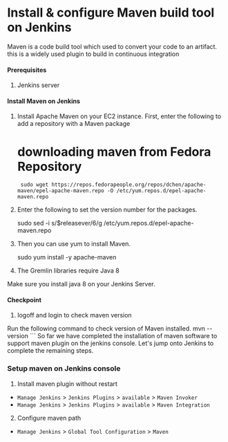 #  Install & configure Maven build tool on Jenkins
Maven is a code build tool which used to convert your code to an artifact. this is a widely used plugin to build in continuous integration


#### Prerequisites
1. Jenkins server

#### Install Maven on Jenkins
1. Install Apache Maven on your EC2 instance. First, enter the following to add a repository with a Maven package
  
     # downloading maven from Fedora Repository
     
     	sudo wget https://repos.fedorapeople.org/repos/dchen/apache-maven/epel-apache-maven.repo -O /etc/yum.repos.d/epel-apache-maven.repo
     
	
2. Enter the following to set the version number for the packages.

	sudo sed -i s/\$releasever/6/g /etc/yum.repos.d/epel-apache-maven.repo
	
3. Then you can use yum to install Maven.

	sudo yum install -y apache-maven
4. The Gremlin libraries require Java 8

Make sure you install java 8 on your Jenkins Server.

#### Checkpoint 
1. logoff and login to check maven version
  
Run the following command to check version of Maven installed.
    mvn --version
    ```
So far we have completed the installation of maven software to support maven plugin on the jenkins console. Let's jump onto Jenkins to complete the remaining steps. 

### Setup maven on Jenkins console
1. Install maven plugin without restart  
  - `Manage Jenkins` > `Jenkins Plugins` > `available` > `Maven Invoker`
  - `Manage Jenkins` > `Jenkins Plugins` > `available` > `Maven Integration`

2. Configure maven path
  - `Manage Jenkins` > `Global Tool Configuration` > `Maven`
